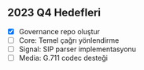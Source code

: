 ## 2023 Q4 Hedefleri
- [x] Governance repo oluştur
- [ ] Core: Temel çağrı yönlendirme
- [ ] Signal: SIP parser implementasyonu
- [ ] Media: G.711 codec desteği
